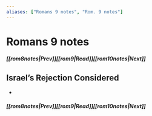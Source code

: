 ```yaml
---
aliases: ["Romans 9 notes", "Rom. 9 notes"]
---
```

# Romans 9 notes
##### <span class=arrow-left></span>[[rom8notes|Prev]]<span class=navigation-separator></span>[[rom9|Read]]<span class=navigation-separator></span>[[rom10notes|Next]]<span class=arrow-right></span>
## Israel’s Rejection Considered
- 
##### <span class=arrow-left></span>[[rom8notes|Prev]]<span class=navigation-separator></span>[[rom9|Read]]<span class=navigation-separator></span>[[rom10notes|Next]]<span class=arrow-right></span>